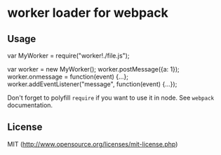 # worker loader for webpack

## Usage

var MyWorker = require("worker!./file.js");

var worker = new MyWorker();
worker.postMessage({a: 1});
worker.onmessage = function(event) {...};
worker.addEventListener("message", function(event) {...});

Don't forget to polyfill `require` if you want to use it in node.
See `webpack` documentation.

## License

MIT (http://www.opensource.org/licenses/mit-license.php)